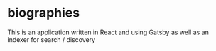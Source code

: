 # biographies
This is an application written in React and using Gatsby as well as an indexer for search / discovery
